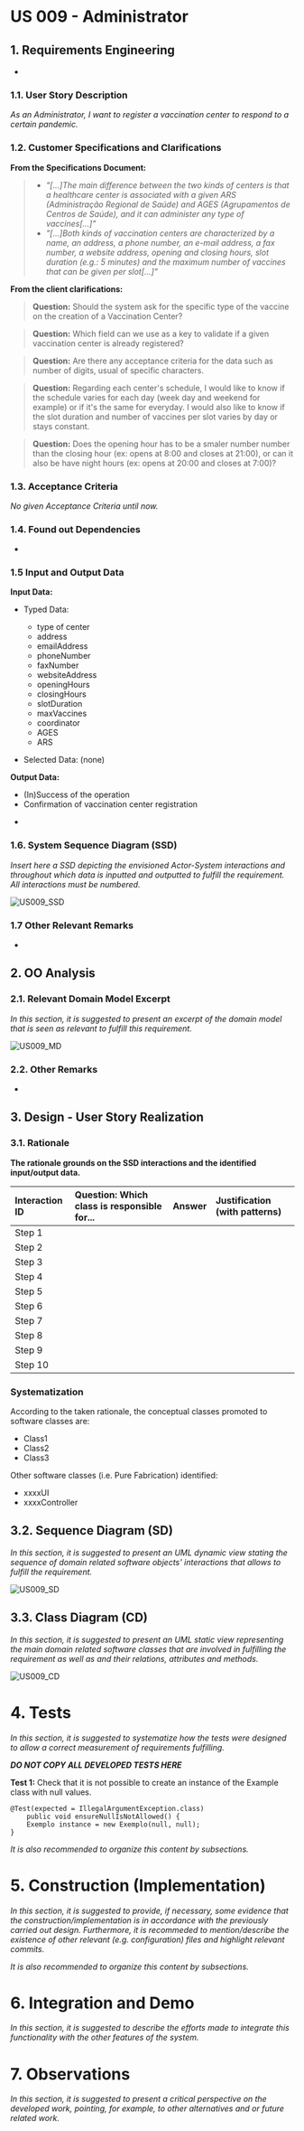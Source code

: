 # US 009 - Administrator

## 1. Requirements Engineering

-

### 1.1. User Story Description

*As an Administrator, I want to register a vaccination center to respond to a certain pandemic.*

### 1.2. Customer Specifications and Clarifications 
**From the Specifications Document:**

>- *"[...]The main difference between the two kinds of centers is
  that a healthcare center is associated with a given ARS (Administração Regional de Saúde) and
  AGES (Agrupamentos de Centros de Saúde), and it can administer any type of vaccines[...]"*
>- *"[...]Both kinds of
  vaccination centers are characterized by a name, an address, a phone number, an e-mail address, a
  fax number, a website address, opening and closing hours, slot duration (e.g.: 5 minutes) and the
  maximum number of vaccines that can be given per slot[...]"*

**From the client clarifications:**

> **Question:** Should the system ask for the specific type of the vaccine on the creation of a Vaccination Center?

> **Question:** Which field can we use as a key to validate if a given vaccination center is already registered?

> **Question:** Are there any acceptance criteria for the data such as number of digits, usual of specific characters.

> **Question:** Regarding each center's schedule, I would like to know if the schedule varies for each day (week day and weekend for example) or if it's the same for everyday.
I would also like to know if the slot duration and number of vaccines per slot varies by day or stays constant.

>**Question:** Does the opening hour has to be a smaler number number than the closing hour (ex: opens at 8:00 and closes at 21:00), or can it also be have night hours (ex: opens at 20:00 and closes at 7:00)?

### 1.3. Acceptance Criteria

*No given Acceptance Criteria until now.*

### 1.4. Found out Dependencies

-

### 1.5 Input and Output Data

**Input Data:**
* Typed Data:
  * type of center
  * address
  * emailAddress
  * phoneNumber
  * faxNumber
  * websiteAddress
  * openingHours
  * closingHours
  * slotDuration
  * maxVaccines
  * coordinator
  * AGES
  * ARS

* Selected Data: (none)

**Output Data:**
* (In)Success of the operation
* Confirmation of vaccination center registration 
-


### 1.6. System Sequence Diagram (SSD)

*Insert here a SSD depicting the envisioned Actor-System interactions and throughout which data is inputted and outputted to fulfill the requirement. All interactions must be numbered.*

![US009_SSD](US009_SSD.svg)


### 1.7 Other Relevant Remarks

-


## 2. OO Analysis

### 2.1. Relevant Domain Model Excerpt 
*In this section, it is suggested to present an excerpt of the domain model that is seen as relevant to fulfill this requirement.* 

![US009_MD](US009_MD.svg)

### 2.2. Other Remarks

-


## 3. Design - User Story Realization 

### 3.1. Rationale

**The rationale grounds on the SSD interactions and the identified input/output data.**

| Interaction ID | Question: Which class is responsible for... | Answer  | Justification (with patterns)  |
|:-------------  |:--------------------- |:------------|:---------------------------- |
| Step 1  		 |							 |             |                              |
| Step 2  		 |							 |             |                              |
| Step 3  		 |							 |             |                              |
| Step 4  		 |							 |             |                              |
| Step 5  		 |							 |             |                              |
| Step 6  		 |							 |             |                              |              
| Step 7  		 |							 |             |                              |
| Step 8  		 |							 |             |                              |
| Step 9  		 |							 |             |                              |
| Step 10  		 |							 |             |                              |  


### Systematization ##

According to the taken rationale, the conceptual classes promoted to software classes are: 

 * Class1
 * Class2
 * Class3

Other software classes (i.e. Pure Fabrication) identified: 
 * xxxxUI  
 * xxxxController

## 3.2. Sequence Diagram (SD)

*In this section, it is suggested to present an UML dynamic view stating the sequence of domain related software objects' interactions that allows to fulfill the requirement.* 

![US009_SD](US009_SD.svg)

## 3.3. Class Diagram (CD)

*In this section, it is suggested to present an UML static view representing the main domain related software classes that are involved in fulfilling the requirement as well as and their relations, attributes and methods.*

![US009_CD](US009_CD.svg)

# 4. Tests 
*In this section, it is suggested to systematize how the tests were designed to allow a correct measurement of requirements fulfilling.* 

**_DO NOT COPY ALL DEVELOPED TESTS HERE_**

**Test 1:** Check that it is not possible to create an instance of the Example class with null values. 

	@Test(expected = IllegalArgumentException.class)
		public void ensureNullIsNotAllowed() {
		Exemplo instance = new Exemplo(null, null);
	}

*It is also recommended to organize this content by subsections.* 

# 5. Construction (Implementation)

*In this section, it is suggested to provide, if necessary, some evidence that the construction/implementation is in accordance with the previously carried out design. Furthermore, it is recommeded to mention/describe the existence of other relevant (e.g. configuration) files and highlight relevant commits.*

*It is also recommended to organize this content by subsections.* 

# 6. Integration and Demo 

*In this section, it is suggested to describe the efforts made to integrate this functionality with the other features of the system.*


# 7. Observations

*In this section, it is suggested to present a critical perspective on the developed work, pointing, for example, to other alternatives and or future related work.*





